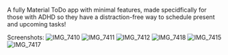 A fully Material ToDo app with minimal features, made specidfically for those with ADHD so they have a distraction-free way to schedule present and upcoming tasks!

Screenshots:
![IMG_7410](https://github.com/zsarker4/the-little-green-calendar/assets/90015662/db1f8ea9-5d8e-48aa-9a1c-444fbc053ccd)
![IMG_7411](https://github.com/zsarker4/the-little-green-calendar/assets/90015662/117fb524-47b8-4742-8d31-c3a2fab5fe01)
![IMG_7412](https://github.com/zsarker4/the-little-green-calendar/assets/90015662/4ce4f94e-19d4-4949-be7a-bcfe6663a7b0)
![IMG_7418](https://github.com/zsarker4/the-little-green-calendar/assets/90015662/5691886d-beee-48b4-b0c2-30f3ee7886cd)
![IMG_7415](https://github.com/zsarker4/the-little-green-calendar/assets/90015662/f804b4d0-b1c0-416d-800b-e3f016173550)
![IMG_7417](https://github.com/zsarker4/the-little-green-calendar/assets/90015662/93f24f94-4fc7-454d-8379-88cc1b0c3e37)

